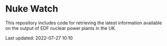# Nuke Watch

This repository includes code for retrieving the latest information available on the output of EDF nuclear power plants in the UK.

Last updated: 2022-07-27 10:10